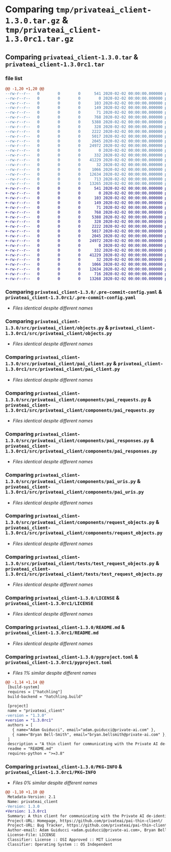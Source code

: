 # Comparing `tmp/privateai_client-1.3.0.tar.gz` & `tmp/privateai_client-1.3.0rc1.tar.gz`

## Comparing `privateai_client-1.3.0.tar` & `privateai_client-1.3.0rc1.tar`

### file list

```diff
@@ -1,20 +1,20 @@
--rw-r--r--   0        0        0      541 2020-02-02 00:00:00.000000 privateai_client-1.3.0/.pre-commit-config.yaml
--rw-r--r--   0        0        0        0 2020-02-02 00:00:00.000000 privateai_client-1.3.0/__init__.py
--rw-r--r--   0        0        0      103 2020-02-02 00:00:00.000000 privateai_client-1.3.0/.github/pull-request-template.md
--rw-r--r--   0        0        0      149 2020-02-02 00:00:00.000000 privateai_client-1.3.0/.vscode/settings.json
--rw-r--r--   0        0        0       71 2020-02-02 00:00:00.000000 privateai_client-1.3.0/src/privateai_client/__init__.py
--rw-r--r--   0        0        0      768 2020-02-02 00:00:00.000000 privateai_client-1.3.0/src/privateai_client/objects.py
--rw-r--r--   0        0        0     5388 2020-02-02 00:00:00.000000 privateai_client-1.3.0/src/privateai_client/pai_client.py
--rw-r--r--   0        0        0      328 2020-02-02 00:00:00.000000 privateai_client-1.3.0/src/privateai_client/components/__init__.py
--rw-r--r--   0        0        0     2222 2020-02-02 00:00:00.000000 privateai_client-1.3.0/src/privateai_client/components/pai_requests.py
--rw-r--r--   0        0        0     5017 2020-02-02 00:00:00.000000 privateai_client-1.3.0/src/privateai_client/components/pai_responses.py
--rw-r--r--   0        0        0     2045 2020-02-02 00:00:00.000000 privateai_client-1.3.0/src/privateai_client/components/pai_uris.py
--rw-r--r--   0        0        0    24972 2020-02-02 00:00:00.000000 privateai_client-1.3.0/src/privateai_client/components/request_objects.py
--rw-r--r--   0        0        0        0 2020-02-02 00:00:00.000000 privateai_client-1.3.0/src/privateai_client/tests/__init__.py
--rw-r--r--   0        0        0      332 2020-02-02 00:00:00.000000 privateai_client-1.3.0/src/privateai_client/tests/test_client.py
--rw-r--r--   0        0        0    41229 2020-02-02 00:00:00.000000 privateai_client-1.3.0/src/privateai_client/tests/test_request_objects.py
--rw-r--r--   0        0        0       32 2020-02-02 00:00:00.000000 privateai_client-1.3.0/.gitignore
--rw-r--r--   0        0        0     1066 2020-02-02 00:00:00.000000 privateai_client-1.3.0/LICENSE
--rw-r--r--   0        0        0    12634 2020-02-02 00:00:00.000000 privateai_client-1.3.0/README.md
--rw-r--r--   0        0        0      713 2020-02-02 00:00:00.000000 privateai_client-1.3.0/pyproject.toml
--rw-r--r--   0        0        0    13265 2020-02-02 00:00:00.000000 privateai_client-1.3.0/PKG-INFO
+-rw-r--r--   0        0        0      541 2020-02-02 00:00:00.000000 privateai_client-1.3.0rc1/.pre-commit-config.yaml
+-rw-r--r--   0        0        0        0 2020-02-02 00:00:00.000000 privateai_client-1.3.0rc1/__init__.py
+-rw-r--r--   0        0        0      103 2020-02-02 00:00:00.000000 privateai_client-1.3.0rc1/.github/pull-request-template.md
+-rw-r--r--   0        0        0      149 2020-02-02 00:00:00.000000 privateai_client-1.3.0rc1/.vscode/settings.json
+-rw-r--r--   0        0        0       71 2020-02-02 00:00:00.000000 privateai_client-1.3.0rc1/src/privateai_client/__init__.py
+-rw-r--r--   0        0        0      768 2020-02-02 00:00:00.000000 privateai_client-1.3.0rc1/src/privateai_client/objects.py
+-rw-r--r--   0        0        0     5388 2020-02-02 00:00:00.000000 privateai_client-1.3.0rc1/src/privateai_client/pai_client.py
+-rw-r--r--   0        0        0      328 2020-02-02 00:00:00.000000 privateai_client-1.3.0rc1/src/privateai_client/components/__init__.py
+-rw-r--r--   0        0        0     2222 2020-02-02 00:00:00.000000 privateai_client-1.3.0rc1/src/privateai_client/components/pai_requests.py
+-rw-r--r--   0        0        0     5017 2020-02-02 00:00:00.000000 privateai_client-1.3.0rc1/src/privateai_client/components/pai_responses.py
+-rw-r--r--   0        0        0     2045 2020-02-02 00:00:00.000000 privateai_client-1.3.0rc1/src/privateai_client/components/pai_uris.py
+-rw-r--r--   0        0        0    24972 2020-02-02 00:00:00.000000 privateai_client-1.3.0rc1/src/privateai_client/components/request_objects.py
+-rw-r--r--   0        0        0        0 2020-02-02 00:00:00.000000 privateai_client-1.3.0rc1/src/privateai_client/tests/__init__.py
+-rw-r--r--   0        0        0      332 2020-02-02 00:00:00.000000 privateai_client-1.3.0rc1/src/privateai_client/tests/test_client.py
+-rw-r--r--   0        0        0    41229 2020-02-02 00:00:00.000000 privateai_client-1.3.0rc1/src/privateai_client/tests/test_request_objects.py
+-rw-r--r--   0        0        0       32 2020-02-02 00:00:00.000000 privateai_client-1.3.0rc1/.gitignore
+-rw-r--r--   0        0        0     1066 2020-02-02 00:00:00.000000 privateai_client-1.3.0rc1/LICENSE
+-rw-r--r--   0        0        0    12634 2020-02-02 00:00:00.000000 privateai_client-1.3.0rc1/README.md
+-rw-r--r--   0        0        0      716 2020-02-02 00:00:00.000000 privateai_client-1.3.0rc1/pyproject.toml
+-rw-r--r--   0        0        0    13268 2020-02-02 00:00:00.000000 privateai_client-1.3.0rc1/PKG-INFO
```

### Comparing `privateai_client-1.3.0/.pre-commit-config.yaml` & `privateai_client-1.3.0rc1/.pre-commit-config.yaml`

 * *Files identical despite different names*

### Comparing `privateai_client-1.3.0/src/privateai_client/objects.py` & `privateai_client-1.3.0rc1/src/privateai_client/objects.py`

 * *Files identical despite different names*

### Comparing `privateai_client-1.3.0/src/privateai_client/pai_client.py` & `privateai_client-1.3.0rc1/src/privateai_client/pai_client.py`

 * *Files identical despite different names*

### Comparing `privateai_client-1.3.0/src/privateai_client/components/pai_requests.py` & `privateai_client-1.3.0rc1/src/privateai_client/components/pai_requests.py`

 * *Files identical despite different names*

### Comparing `privateai_client-1.3.0/src/privateai_client/components/pai_responses.py` & `privateai_client-1.3.0rc1/src/privateai_client/components/pai_responses.py`

 * *Files identical despite different names*

### Comparing `privateai_client-1.3.0/src/privateai_client/components/pai_uris.py` & `privateai_client-1.3.0rc1/src/privateai_client/components/pai_uris.py`

 * *Files identical despite different names*

### Comparing `privateai_client-1.3.0/src/privateai_client/components/request_objects.py` & `privateai_client-1.3.0rc1/src/privateai_client/components/request_objects.py`

 * *Files identical despite different names*

### Comparing `privateai_client-1.3.0/src/privateai_client/tests/test_request_objects.py` & `privateai_client-1.3.0rc1/src/privateai_client/tests/test_request_objects.py`

 * *Files identical despite different names*

### Comparing `privateai_client-1.3.0/LICENSE` & `privateai_client-1.3.0rc1/LICENSE`

 * *Files identical despite different names*

### Comparing `privateai_client-1.3.0/README.md` & `privateai_client-1.3.0rc1/README.md`

 * *Files identical despite different names*

### Comparing `privateai_client-1.3.0/pyproject.toml` & `privateai_client-1.3.0rc1/pyproject.toml`

 * *Files 1% similar despite different names*

```diff
@@ -1,14 +1,14 @@
 [build-system]
 requires = ["hatchling"]
 build-backend = "hatchling.build"
 
 [project]
 name = "privateai_client"
-version = "1.3.0"
+version = "1.3.0rc1"
 authors = [
   { name="Adam Guiducci", email="adam.guiducci@private-ai.com" },
   { name="Bryan Bell-Smith", email="bryan.bellsmith@private-ai.com" },
 ]
 description = "A thin client for communicating with the Private AI de-identication API."
 readme = "README.md"
 requires-python = ">=3.8"
```

### Comparing `privateai_client-1.3.0/PKG-INFO` & `privateai_client-1.3.0rc1/PKG-INFO`

 * *Files 0% similar despite different names*

```diff
@@ -1,10 +1,10 @@
 Metadata-Version: 2.1
 Name: privateai_client
-Version: 1.3.0
+Version: 1.3.0rc1
 Summary: A thin client for communicating with the Private AI de-identication API.
 Project-URL: Homepage, https://github.com/privateai/pai-thin-client/
 Project-URL: Bug Tracker, https://github.com/privateai/pai-thin-client/issues
 Author-email: Adam Guiducci <adam.guiducci@private-ai.com>, Bryan Bell-Smith <bryan.bellsmith@private-ai.com>
 License-File: LICENSE
 Classifier: License :: OSI Approved :: MIT License
 Classifier: Operating System :: OS Independent
```

